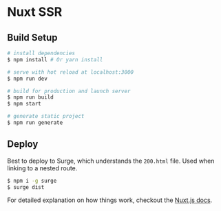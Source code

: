 Nuxt SSR
========

## Build Setup

``` bash
# install dependencies
$ npm install # Or yarn install

# serve with hot reload at localhost:3000
$ npm run dev

# build for production and launch server
$ npm run build
$ npm start

# generate static project
$ npm run generate
```

## Deploy

Best to deploy to Surge, which understands the `200.html` file. Used when linking to a nested route.

``` bash
$ npm i -g surge
$ surge dist
```

For detailed explanation on how things work, checkout the [Nuxt.js docs](https://github.com/nuxt/nuxt.js).
